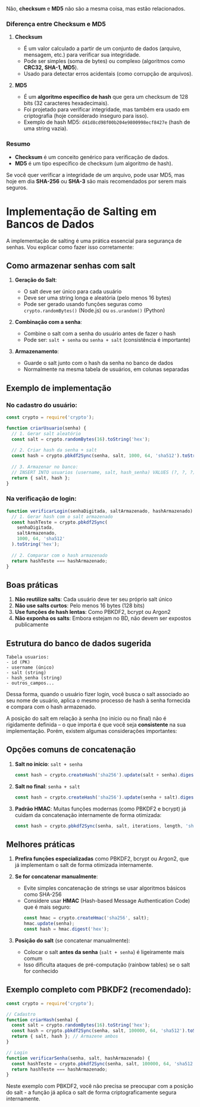 Não, **checksum** e **MD5** não são a mesma coisa, mas estão relacionados.  

### **Diferença entre Checksum e MD5**  

1. **Checksum**  
   - É um valor calculado a partir de um conjunto de dados (arquivo, mensagem, etc.) para verificar sua integridade.  
   - Pode ser simples (soma de bytes) ou complexo (algoritmos como **CRC32, SHA-1, MD5**).  
   - Usado para detectar erros acidentais (como corrupção de arquivos).  

2. **MD5**  
   - É um **algoritmo específico de hash** que gera um checksum de 128 bits (32 caracteres hexadecimais).  
   - Foi projetado para verificar integridade, mas também era usado em criptografia (hoje considerado inseguro para isso).  
   - Exemplo de hash MD5: `d41d8cd98f00b204e9800998ecf8427e` (hash de uma string vazia).  

### **Resumo**  
- **Checksum** é um conceito genérico para verificação de dados.  
- **MD5** é um tipo específico de checksum (um algoritmo de hash).  

Se você quer verificar a integridade de um arquivo, pode usar MD5, mas hoje em dia **SHA-256** ou **SHA-3** são mais recomendados por serem mais seguros.  

# Implementação de Salting em Bancos de Dados

A implementação de salting é uma prática essencial para segurança de senhas. Vou explicar como fazer isso corretamente:

## Como armazenar senhas com salt

1. **Geração do Salt**:
   - O salt deve ser único para cada usuário
   - Deve ser uma string longa e aleatória (pelo menos 16 bytes)
   - Pode ser gerado usando funções seguras como `crypto.randomBytes()` (Node.js) ou `os.urandom()` (Python)

2. **Combinação com a senha**:
   - Combine o salt com a senha do usuário antes de fazer o hash
   - Pode ser: `salt + senha` ou `senha + salt` (consistência é importante)

3. **Armazenamento**:
   - Guarde o salt junto com o hash da senha no banco de dados
   - Normalmente na mesma tabela de usuários, em colunas separadas

## Exemplo de implementação

### No cadastro do usuário:
```javascript
const crypto = require('crypto');

function criarUsuario(senha) {
  // 1. Gerar salt aleatório
  const salt = crypto.randomBytes(16).toString('hex');
  
  // 2. Criar hash da senha + salt
  const hash = crypto.pbkdf2Sync(senha, salt, 1000, 64, 'sha512').toString('hex');
  
  // 3. Armazenar no banco:
  // INSERT INTO usuarios (username, salt, hash_senha) VALUES (?, ?, ?)
  return { salt, hash };
}
```

### Na verificação de login:
```javascript
function verificarLogin(senhaDigitada, saltArmazenado, hashArmazenado) {
  // 1. Gerar hash com o salt armazenado
  const hashTeste = crypto.pbkdf2Sync(
    senhaDigitada, 
    saltArmazenado, 
    1000, 64, 'sha512'
  ).toString('hex');
  
  // 2. Comparar com o hash armazenado
  return hashTeste === hashArmazenado;
}
```

## Boas práticas

1. **Não reutilize salts**: Cada usuário deve ter seu próprio salt único
2. **Não use salts curtos**: Pelo menos 16 bytes (128 bits)
3. **Use funções de hash lentas**: Como PBKDF2, bcrypt ou Argon2
4. **Não exponha os salts**: Embora estejam no BD, não devem ser expostos publicamente

## Estrutura do banco de dados sugerida

```
Tabela usuarios:
- id (PK)
- username (único)
- salt (string)
- hash_senha (string)
- outros_campos...
```

Dessa forma, quando o usuário fizer login, você busca o salt associado ao seu nome de usuário, aplica o mesmo processo de hash à senha fornecida e compara com o hash armazenado.

A posição do salt em relação à senha (no início ou no final) não é rigidamente definida – o que importa é que você seja **consistente** na sua implementação. Porém, existem algumas considerações importantes:

## Opções comuns de concatenação
1. **Salt no início**: `salt + senha`
   ```javascript
   const hash = crypto.createHash('sha256').update(salt + senha).digest('hex');
   ```
2. **Salt no final**: `senha + salt`
   ```javascript
   const hash = crypto.createHash('sha256').update(senha + salt).digest('hex');
   ```
3. **Padrão HMAC**: Muitas funções modernas (como PBKDF2 e bcrypt) já cuidam da concatenação internamente de forma otimizada:
   ```javascript
   const hash = crypto.pbkdf2Sync(senha, salt, iterations, length, 'sha256');
   ```

## Melhores práticas
1. **Prefira funções especializadas** como PBKDF2, bcrypt ou Argon2, que já implementam o salt de forma otimizada internamente.

2. **Se for concatenar manualmente**:
   - Evite simples concatenação de strings se usar algoritmos básicos como SHA-256
   - Considere usar **HMAC** (Hash-based Message Authentication Code) que é mais seguro:
     ```javascript
     const hmac = crypto.createHmac('sha256', salt);
     hmac.update(senha);
     const hash = hmac.digest('hex');
     ```

3. **Posição do salt** (se concatenar manualmente):
   - Colocar o salt **antes da senha** (`salt + senha`) é ligeiramente mais comum
   - Isso dificulta ataques de pré-computação (rainbow tables) se o salt for conhecido

## Exemplo completo com PBKDF2 (recomendado):
```javascript
const crypto = require('crypto');

// Cadastro
function criarHash(senha) {
  const salt = crypto.randomBytes(16).toString('hex');
  const hash = crypto.pbkdf2Sync(senha, salt, 100000, 64, 'sha512').toString('hex');
  return { salt, hash }; // Armazene ambos
}

// Login
function verificarSenha(senha, salt, hashArmazenado) {
  const hashTeste = crypto.pbkdf2Sync(senha, salt, 100000, 64, 'sha512').toString('hex');
  return hashTeste === hashArmazenado;
}
```

Neste exemplo com PBKDF2, você não precisa se preocupar com a posição do salt - a função já aplica o salt de forma criptograficamente segura internamente.
